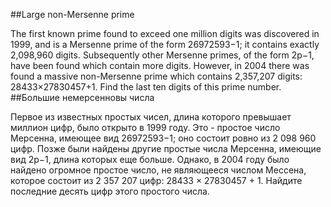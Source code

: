 ##Large non-Mersenne prime

The first known prime found to exceed one million digits was discovered in 1999, and is a Mersenne prime of the form 26972593−1; it contains exactly 2,098,960 digits. Subsequently other Mersenne primes, of the form 2p−1, have been found which contain more digits.
However, in 2004 there was found a massive non-Mersenne prime which contains 2,357,207 digits: 28433×27830457+1.
Find the last ten digits of this prime number.
##Большие немерсенновы числа

Первое из известных простых чисел, длина которого превышает миллион цифр, было открыто в 1999 году. Это - простое число Мерсенна, имеющее вид 26972593−1; оно состоит ровно из 2 098 960 цифр. Позже были найдены другие простые числа Мерсенна, имеющие вид 2p−1, длина которых еще больше.
Однако, в 2004 году было найдено огромное простое число, не являющееся числом Мессена, которое состоит из 2 357 207 цифр: 28433 × 27830457 + 1.
Найдите последние десять цифр этого простого числа.
